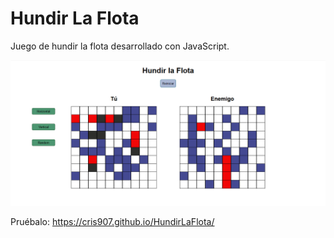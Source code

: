# Hundir La Flota
 
Juego de hundir la flota desarrollado con JavaScript.

<img src="images/HundirLaFlota.png">


Pruébalo: https://cris907.github.io/HundirLaFlota/